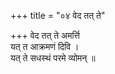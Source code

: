 +++
title = "०४ वेद तत् ते"

+++
वेद तत् ते अमर्त्ति  
यत् त आक्रमणं दिवि ।  
यत् ते सधस्थं परमे व्योमन् ॥